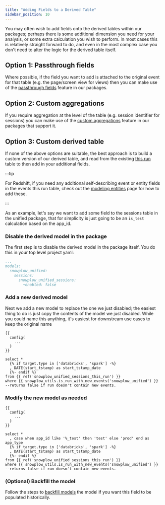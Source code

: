 ```yaml
---
title: "Adding Fields to a Derived Table"
sidebar_position: 10
---
```


You may often wish to add fields onto the derived tables within our packages; perhaps there is some additional dimension you need for your analysis, or some extra calculation you wish to perform. In most cases this is relatively straight forward to do, and even in the most complex case you don't need to alter the logic for the derived table itself.

## Option 1: Passthrough fields
Where possible, if the field you want to add is attached to the original event for that table (e.g. the page/screen view for views) then you can make use of the [passthrough fields](/docs/modeling-your-data/modeling-your-data-with-dbt/package-features/passthrough-fields/index.md) feature in our packages.

## Option 2: Custom aggregations
If you require aggregation at the level of the table (e.g. session identifier for sessions) you can make use of the [custom aggregations](/docs/modeling-your-data/modeling-your-data-with-dbt/package-features/custom-aggregations/index.md) feature in our packages that support it.

## Option 3: Custom derived table
If none of the above options are suitable, the best approach is to build a custom version of our derived table, and read from the existing [this run](/docs/modeling-your-data/modeling-your-data-with-dbt/package-mechanics/this-run-tables/index.md#other-this-run-tables) table to then add in your additional fields.

:::tip

For Redshift, if you need any additional self-describing event or entity fields in the events this run table, check out the [modeling entities](/docs/modeling-your-data/modeling-your-data-with-dbt/package-features/modeling-entities/index.md#custom-entities--events) page for how to add these.

:::

As an example, let's say we want to add some field to the sessions table in the unified package, that for simplicity is just going to be an `is_test` calculation based on the app_id.

### Disable the derived model in the package
The first step is to disable the derived model in the package itself. You do this in your top level project yaml:

```yaml title=dbt_project.yml
...
models:
  snowplow_unified:
    sessions:
      snowplow_unified_sessions:
        +enabled: false
```
### Add a new derived model
Next we add a new model to replace the one we just disabled; the easiest thing to do is just copy the contents of the model we just disabled. While you could name this anything, it's easiest for downstream use cases to keep the original name

```jinja2 title=models/custom_snowplow_models/snowplow_unified_sessions.sql
{{
  config(
    ...
  )
}}

select *
  {% if target.type in ['databricks', 'spark'] -%}
  , DATE(start_tstamp) as start_tstamp_date
  {%- endif %}
from {{ ref('snowplow_unified_sessions_this_run') }}
where {{ snowplow_utils.is_run_with_new_events('snowplow_unified') }} --returns false if run doesn't contain new events.
```

### Modify the new model as needed
```jinja2 title=models/custom_snowplow_models/snowplow_unified_sessions.sql
{{
  config(
    ...
  )
}}

select *
  , case when app_id like '%_test' then 'test' else 'prod' end as app_type
  {% if target.type in ['databricks', 'spark'] -%}
  , DATE(start_tstamp) as start_tstamp_date
  {%- endif %}
from {{ ref('snowplow_unified_sessions_this_run') }}
where {{ snowplow_utils.is_run_with_new_events('snowplow_unified') }} --returns false if run doesn't contain new events.
```

### (Optional) Backfill the model
Follow the steps to [backfill models](/docs/modeling-your-data/modeling-your-data-with-dbt/dbt-operation/backfilling/index.md) the model if you want this field to be populated historically.
